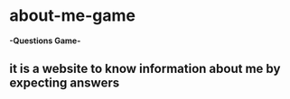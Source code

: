 # about-me-game
**-Questions Game-** 
## it is a website to know information about me by expecting answers 
